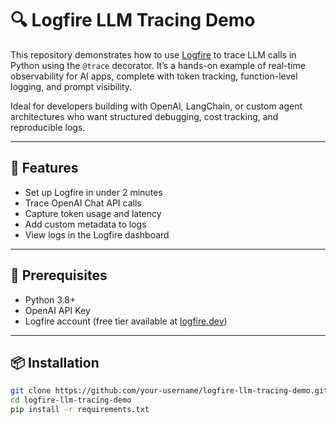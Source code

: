 # 🔍 Logfire LLM Tracing Demo

This repository demonstrates how to use [Logfire](https://logfire.dev) to trace LLM calls in Python using the `@trace` decorator. It’s a hands-on example of real-time observability for AI apps, complete with token tracking, function-level logging, and prompt visibility.

Ideal for developers building with OpenAI, LangChain, or custom agent architectures who want structured debugging, cost tracking, and reproducible logs.

---

## 🚀 Features

- Set up Logfire in under 2 minutes
- Trace OpenAI Chat API calls
- Capture token usage and latency
- Add custom metadata to logs
- View logs in the Logfire dashboard

---

## 🧠 Prerequisites

- Python 3.8+
- OpenAI API Key
- Logfire account (free tier available at [logfire.dev](https://logfire.dev))

---

## 📦 Installation

```bash
git clone https://github.com/your-username/logfire-llm-tracing-demo.git
cd logfire-llm-tracing-demo
pip install -r requirements.txt

